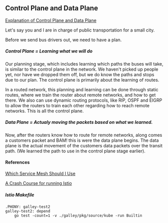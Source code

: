 

## Control Plane and Data Plane

[Explanation of Control Plane and Data Plane](https://learningnetwork.cisco.com/thread/33735)

Let's say you and I are in charge of public transportation for a small city.

Before we send bus drivers out, we need to have a plan.

##### Control Plane = Learning what we will do

Our planning stage, which includes learning  which paths the buses will take, is similar to the control plane in the network.   We haven't picked up people yet, nor have we dropped them off, but we do know the paths and stops due to our plan.  The control plane is primarily about the learning of routes.

In a routed network, this planning and learning can be done through static routes, where we train the router about remote networks, and how to get there.   We also can use dynamic routing protocols, like RIP, OSPF and EIGRP to allow the routers to train each other regarding how to reach remote networks.   This is all the control plane.


##### Data Plane = Actualy moving the packets based on what we learned.

Now, after the routers know how to route for remote networks, along comes a customers packet and BAM! this is were the data plane begins.   The data plane is the actual movement of the customers data packets over the transit path.   (We learned the path to use in the control plane stage earlier).

#### References

[Which Service Mesh Should I Use](https://thenewstack.io/which-service-mesh-should-i-use/)

[A Crash Course for running Istio](https://medium.com/namely-labs/a-crash-course-for-running-istio-1c6125930715)

##### Istio Makefile

```
.PHONY: galley-test2
galley-test2: depend
	go test -count=1 -v ./galley/pkg/source/kube -run Builtin
```
